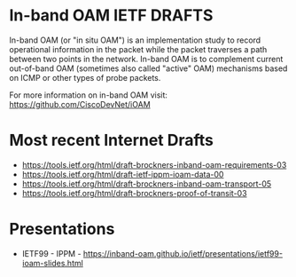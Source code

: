 # In-band OAM IETF DRAFTS

In-band OAM (or "in situ OAM") is an implementation study to record operational
information in the packet while the packet traverses a path between two points
in the network. In-band OAM is to complement current out-of-band OAM (sometimes
also called "active" OAM) mechanisms based on ICMP or other types of probe
packets.

For more information on in-band OAM visit:
https://github.com/CiscoDevNet/iOAM

# Most recent Internet Drafts

 - https://tools.ietf.org/html/draft-brockners-inband-oam-requirements-03
 - https://tools.ietf.org/html/draft-ietf-ippm-ioam-data-00
 - https://tools.ietf.org/html/draft-brockners-inband-oam-transport-05
 - https://tools.ietf.org/html/draft-brockners-proof-of-transit-03

# Presentations
 - IETF99 - IPPM - https://inband-oam.github.io/ietf/presentations/ietf99-ioam-slides.html
